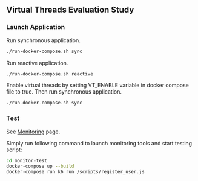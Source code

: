## Virtual Threads Evaluation Study

### Launch Application

Run synchronous application. 
```bash
./run-docker-compose.sh sync
```

Run reactive application.
```bash
./run-docker-compose.sh reactive
```

Enable virtual threads by setting VT_ENABLE variable in docker compose file to true. Then run synchronous application.
```bash
./run-docker-compose.sh sync
```

### Test

See [Monitoring](monitor-test/README.md) page.

Simply run following command to launch monitoring tools and start testing script:

```bash
cd monitor-test
docker-compose up --build
docker-compose run k6 run /scripts/register_user.js
```

